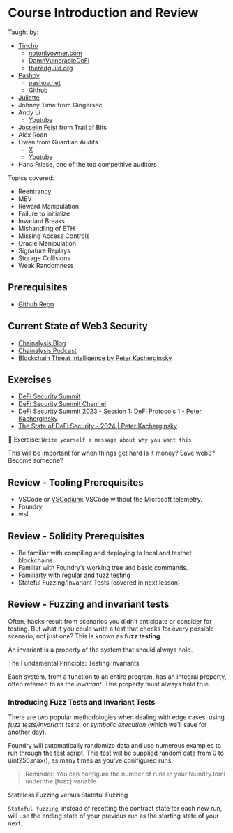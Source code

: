 # Course Introduction and Review

Taught by:

- [Tincho](https://x.com/tinchoabbate)
  - [notonlyowner.com](https://www.notonlyowner.com/)
  - [DamnVulnerableDeFi](https://www.damnvulnerabledefi.xyz/)
  - [theredguild.org](https://theredguild.org/)
- [Pashov](https://x.com/pashovkrum)
  - [pashov.net](https://www.pashov.net/)
  - [Github](https://github.com/pashov)
- [Juliette](https://x.com/_juliettech)
- Johnny Time from Gingersec
- Andy Li
  - [Youtube](https://www.youtube.com/@andyli)
- [Josselin Feist](https://x.com/Montyly) from Trail of Bits
- Alex Roan
- Owen from Guardian Audits
  - [X](https://x.com/0xOwenThurm)
  - [Youtube](https://www.youtube.com/@0xOwenThurm)
- Hans Friese, one of the top competitive auditors

Topics covered:

- Reentrancy
- MEV
- Reward Manipulation
- Failure to initialize
- Invariant Breaks
- Mishandling of ETH
- Missing Access Controls
- Oracle Manipulation
- Signature Replays
- Storage Collisions
- Weak Randomness

## Prerequisites

- [Github Repo](https://github.com/Cyfrin/security-and-auditing-full-course-s23)

## Current State of Web3 Security

- [Chainalysis Blog](https://www.chainalysis.com/blog/)
- [Chainalysis Podcast](https://www.chainalysis.com/blog/category/podcast/)
- [Blockchain Threat Intelligence by Peter Kacherginsky](https://x.com/blockthreat)

## Exercises

- [DeFi Security Summit](https://defisecuritysummit.org/)
- [DeFi Security Summit Channel](https://www.youtube.com/@defisecuritysummit2088)
- [DeFi Security Summit 2023 - Session 1: DeFi Protocols 1 - Peter Kacherginsky](https://www.youtube.com/watch?v=jSpvDhuaCgc)
- [The State of DeFi Security - 2024 | Peter Kacherginsky](https://www.youtube.com/watch?v=rEWu0jZWLMo)

🎯 Exercise: `Write yourself a message about why you want this`

This will be important for when things get hard
Is it money? Save web3? Become someone?

## Review - Tooling Prerequisites

- VSCode or [VSCodium](https://vscodium.com/): VSCode without the Microsoft telemetry.
- Foundry
- wsl

## Review - Solidity Prerequisites

- Be familiar with compiling and deploying to local and testnet blockchains.
- Familiar with Foundry's working tree and basic commands.
- Familiarty with regular and fuzz testing
- Stateful Fuzzing/Invariant Tests (covered in next lesson)

## Review - Fuzzing and invariant tests

Often, hacks result from scenarios you didn't anticipate or consider for testing. But what if you could write a test that checks for every possible scenario, not just one? This is known as **fuzz testing**.

An invariant is a property of the system that should always hold.

The Fundamental Principle: Testing Invariants

Each system, from a function to an entire program, has an integral property, often referred to as the _invariant_. This property must always hold true.

### Introducing Fuzz Tests and Invariant Tests

There are two popular methodologies when dealing with edge cases: using _fuzz tests/invariant tests_, or _symbolic execution_ (which we'll save for another day).

Foundry will automatically randomize data and use numerous examples to run through the test script. This test will be supplied random data from 0 to uint256.max(), as many times as you've conifigured runs.

> Reminder: You can configure the number of runs in your foundry.toml under the \[fuzz] variable

Stateless Fuzzing versus Stateful Fuzzing

`Stateful fuzzing`, instead of resetting the contract state for each new run, will use the ending state of your previous run as the starting state of your next.

